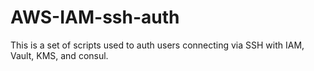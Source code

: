 # AWS-IAM-ssh-auth

This is a set of scripts used to auth users connecting via SSH with IAM, Vault, KMS, and consul.
